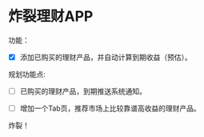 # 炸裂理财APP

功能：

 - [x] 添加已购买的理财产品，并自动计算到期收益（预估）。


规划功能点:

 - [ ] 已购买的理财产品，到期推送系统通知。
 - [ ] 增加一个Tab页，推荐市场上比较靠谱高收益的理财产品。



炸裂！
